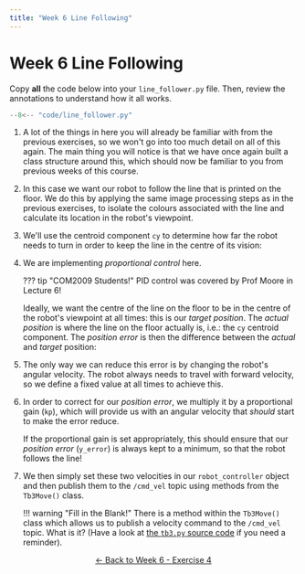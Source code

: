 ```yaml
---
title: "Week 6 Line Following"  
---
```


# Week 6 Line Following

Copy **all** the code below into your `line_follower.py` file.  Then, review the annotations to understand how it all works.

```py title="line_follower.py"
--8<-- "code/line_follower.py"
```

1. A lot of the things in here you will already be familiar with from the previous exercises, so we won't go into too much detail on all of this again.  The main thing you will notice is that we have once again built a class structure around this, which should now be familiar to you from previous weeks of this course.  

2. In this case we want our robot to follow the line that is printed on the floor. We do this by applying the same image processing steps as in the previous exercises, to isolate the colours associated with the line and calculate its location in the robot's viewpoint.

3. We'll use the centroid component `cy` to determine how far the robot needs to turn in order to keep the line in the centre of its vision:

4. We are implementing *proportional control* here.

    ??? tip "COM2009 Students!"
        PID control was covered by Prof Moore in Lecture 6!
    
    Ideally, we want the centre of the line on the floor to be in the centre of the robot's viewpoint at all times: this is our *target position*.  The *actual position* is where the line on the floor actually is, i.e.: the `cy` centroid component.  The *position error* is then the difference between the *actual* and *target* position:

5. The only way we can reduce this error is by changing the robot's angular velocity.  The robot always needs to travel with forward velocity, so we define a fixed value at all times to achieve this. 

6. In order to correct for our *position error*, we multiply it by a proportional gain (`kp`), which will provide us with an angular velocity that *should* start to make the error reduce.
    
    If the proportional gain is set appropriately, this should ensure that our *position error* (`y_error`) is always kept to a minimum, so that the robot follows the line!

7. We then simply set these two velocities in our `robot_controller` object and then publish them to the `/cmd_vel` topic using methods from the `Tb3Move()` class. 

    !!! warning "Fill in the Blank!"
        There is a method within the `Tb3Move()` class which allows us to publish a velocity command to the `/cmd_vel` topic. What is it? (Have a look at [the `tb3.py` source code](https://github.com/tom-howard/COM2009/blob/main/tuos_ros_examples/src/tb3.py) if you need a reminder).

<p align="center">
  <a href="../../week6#ex4_ret">&#8592; Back to Week 6 - Exercise 4</a>
</p>